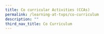 ```yaml
---
title: Co curricular Activities (CCAs)
permalink: /learning-at-tvps/co-curriculum
description: ""
third_nav_title: Co Curriculum
---
```

